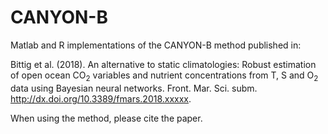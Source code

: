 # CANYON-B
Matlab and R implementations of the CANYON-B method published in:

Bittig et al. (2018). An alternative to static climatologies: Robust estimation of open ocean CO<sub>2</sub> variables and nutrient concentrations from T, S and O<sub>2</sub> data using Bayesian neural networks. Front. Mar. Sci. subm. http://dx.doi.org/10.3389/fmars.2018.xxxxx.

When using the method, please cite the paper.
